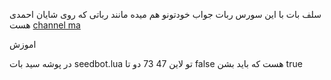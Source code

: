 سلف بات
با این سورس ربات جواب خودتونو هم میده مانند رباتی که روی شایان احمدی هست 
[channel ma ](telegram.me/pluginsch)
  
  اموزش
  
  در پوشه سید بات
  seedbot.lua
  تو لاین 
  47
  73
  دو تا false هست 
  که باید  بشن
  true
